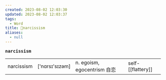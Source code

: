 ```yaml
---
created: 2023-08-02 12:03:30
updated: 2023-08-02 12:03:37
tags:
  - Word
title: 📖narcissism
aliases:
  - null
---
```


<pre><strong>narcissism</strong></pre>
|   |   |   |   |
|---|---|---|---|
|narcissism|['nɑrsɪ'sɪzəm]|n. egoism, egocentrism ⾃恋|self-[[flattery]]|